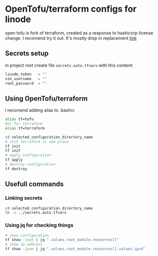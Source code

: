 # OpenTofu/terraform configs for linode
open tofu is fork of terraform, created as a response to hashicorp license change.
I recomend try it out. It's mostly drop in replacement
[link](https://opentofu.org/)
## Secrets setup
in project root create file `secrets.auto.tfvars`
with this content:
```go
linode_token   = ""
ssh_username   = ""
root_password  = ""
```
## Using OpenTofu/terraform
i recomend adding alias to .bashrc
```bash
alias tf=tofu
#or for terraform
alias tf=terraform
```
```bash
cd selected_configuration_directory_name
# init terraform in new place
tf init    
tf init    
# apply configuration
tf apply
# destroy configuration
tf destroy
```
## Usefull commands
### Linking secrets
```bash
cd selected_configuration_directory_name
ln -s ../secrets.auto.tfvars
```
### Using jq for checking things
```bash
# show configuration
tf show -json | jq ".values.root_module.resources[]"
# show ip address
tf show -json | jq ".values.root_module.resources[].values.ipv4"
```
